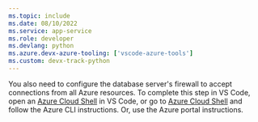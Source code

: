 ```yaml
---
ms.topic: include
ms.date: 08/10/2022
ms.service: app-service
ms.role: developer
ms.devlang: python
ms.azure.devx-azure-tooling: ['vscode-azure-tools']
ms.custom: devx-track-python
---
```


You also need to configure the database server's firewall to accept connections from all Azure resources. To complete this step in VS Code, open an [Azure Cloud Shell](https://techcommunity.microsoft.com/t5/itops-talk-blog/how-to-use-cloud-shell-in-visual-studio-code/ba-p/663431) in VS Code, or go to [Azure Cloud Shell](https://shell.azure.com) and follow the Azure CLI instructions. Or, use the Azure portal instructions.
